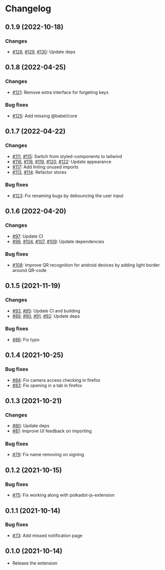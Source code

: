 # Changelog

## 0.1.9 (2022-10-18)

### Changes

- [#128](https://github.com/paritytech/parity-signer-companion/pull/128), [#129](https://github.com/paritytech/parity-signer-companion/pull/129), [#130](https://github.com/paritytech/parity-signer-companion/pull/130): Update deps

## 0.1.8 (2022-04-25)

### Changes

- [#121](https://github.com/paritytech/parity-signer-companion/pull/121): Remove extra interface for forgeting keys

### Bug fixes

- [#125](https://github.com/paritytech/parity-signer-companion/pull/125): Add missing @babel/core

## 0.1.7 (2022-04-22)

### Changes

- [#111](https://github.com/paritytech/parity-signer-companion/pull/111), [#115](https://github.com/paritytech/parity-signer-companion/pull/115): Switch from styled-components to tailwind
- [#116](https://github.com/paritytech/parity-signer-companion/pull/116), [#118](https://github.com/paritytech/parity-signer-companion/pull/118), [#119](https://github.com/paritytech/parity-signer-companion/pull/119), [#120](https://github.com/paritytech/parity-signer-companion/pull/120), [#122](https://github.com/paritytech/parity-signer-companion/pull/122): Update appearance
- [#117](https://github.com/paritytech/parity-signer-companion/pull/117): Add linting unused imports
- [#113](https://github.com/paritytech/parity-signer-companion/pull/113), [#114](https://github.com/paritytech/parity-signer-companion/pull/114): Refactor stores

### Bug fixes

- [#123](https://github.com/paritytech/parity-signer-companion/pull/123): Fix renaming bugs by debouncing the user input

## 0.1.6 (2022-04-20)

### Changes

- [#97](https://github.com/paritytech/parity-signer-companion/pull/97): Update CI
- [#98](https://github.com/paritytech/parity-signer-companion/pull/98), [#104](https://github.com/paritytech/parity-signer-companion/pull/104), [#107](https://github.com/paritytech/parity-signer-companion/pull/107), [#109](https://github.com/paritytech/parity-signer-companion/pull/109): Update dependencies

### Bug fixes

- [#108](https://github.com/paritytech/parity-signer-companion/pull/108): Improve QR recognition for android devices by adding light border around QR-code

## 0.1.5 (2021-11-19)

### Changes

- [#93](https://github.com/paritytech/parity-signer-companion/pull/93), [#95](https://github.com/paritytech/parity-signer-companion/pull/95): Update CI and building
- [#89](https://github.com/paritytech/parity-signer-companion/pull/89), [#90](https://github.com/paritytech/parity-signer-companion/pull/90), [#91](https://github.com/paritytech/parity-signer-companion/pull/91), [#92](https://github.com/paritytech/parity-signer-companion/pull/92): Update deps

### Bug fixes

- [#86](https://github.com/paritytech/parity-signer-companion/pull/86): Fix typo

## 0.1.4 (2021-10-25)

### Bug fixes

- [#84](https://github.com/paritytech/parity-signer-companion/pull/84): Fix camera access checking in firefox
- [#83](https://github.com/paritytech/parity-signer-companion/pull/83): Fix opening in a tab in firefox

## 0.1.3 (2021-10-21)

### Changes

- [#80](https://github.com/paritytech/parity-signer-companion/pull/80): Update deps
- [#81](https://github.com/paritytech/parity-signer-companion/pull/81): Improve UI feedback on importing

### Bug fixes

- [#79](https://github.com/paritytech/parity-signer-companion/pull/79): Fix name removing on signing

## 0.1.2 (2021-10-15)

### Bug fixes

- [#75](https://github.com/paritytech/parity-signer-companion/pull/75): Fix working along with polkadot-js-extension

## 0.1.1 (2021-10-14)

### Bug fixes

- [#73](https://github.com/paritytech/parity-signer-companion/pull/73): Add missed notification page

## 0.1.0 (2021-10-14)

- Release the extension
